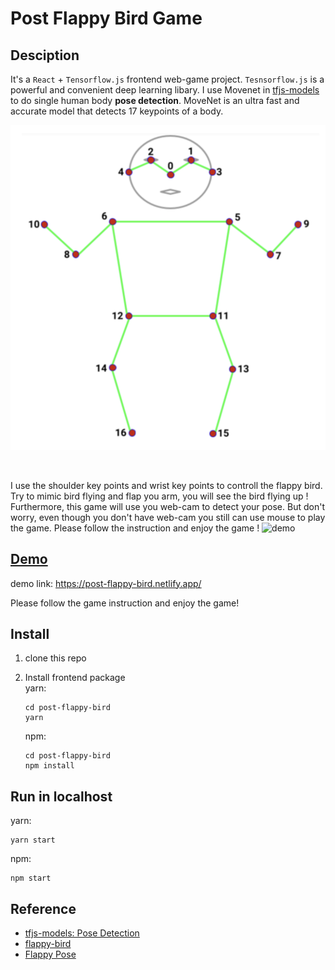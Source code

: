 # **Post Flappy Bird Game**

## **Desciption**
It's a `React` + `Tensorflow.js` frontend web-game project. `Tesnsorflow.js` is a powerful and convenient deep learning libary. I use Movenet in [tfjs-models](https://github.com/tensorflow/tfjs-models) to do single human body **pose detection**.
MoveNet is an ultra fast and accurate model that detects 17 keypoints of a body.  

![pose detection](./demo/pose-detect.png)

<br/>

I use the shoulder key points and wrist key points to controll the flappy bird. Try to mimic bird flying and flap you arm, you will see the bird flying up ! 
Furthermore, this game will use you web-cam to detect your pose. But don't worry, even though you don't have web-cam you still can use mouse to play the game. Please follow the instruction and enjoy the game !
![demo](./demo/pose-flappy-bird-demo.gif) 

## **[Demo](https://post-flappy-bird.netlify.app/)**
demo link: https://post-flappy-bird.netlify.app/

Please follow the game instruction and enjoy the game!


## **Install**
1. clone this repo
2. Install frontend package  
   yarn:
   ``` shell
   cd post-flappy-bird 
   yarn
   ```

   npm:
   ``` shell
   cd post-flappy-bird 
   npm install
   ```

## **Run in localhost**
yarn: 
```shell
yarn start
```

npm:
```shell
npm start
```

## **Reference**
- [tfjs-models: Pose Detection](https://github.com/tensorflow/tfjs-models/tree/master/pose-detection)
- [flappy-bird](https://github.com/Lucifier129/flappy-bird)
- [Flappy Pose](https://github.com/MIDIBlocks/handsfree-flappy-bird)

